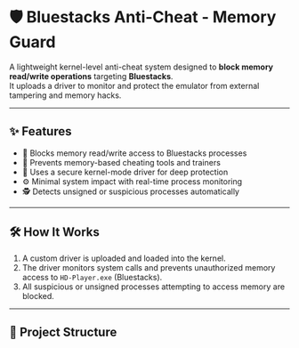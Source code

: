 # 🛡️ Bluestacks Anti-Cheat - Memory Guard

A lightweight kernel-level anti-cheat system designed to **block memory read/write operations** targeting **Bluestacks**.  
It uploads a driver to monitor and protect the emulator from external tampering and memory hacks.

---

## ✨ Features

- 🔐 Blocks memory read/write access to Bluestacks processes  
- 🚫 Prevents memory-based cheating tools and trainers  
- 🧠 Uses a secure kernel-mode driver for deep protection  
- ⚙️ Minimal system impact with real-time process monitoring  
- 🕵️ Detects unsigned or suspicious processes automatically  

---

## 🛠️ How It Works

1. A custom driver is uploaded and loaded into the kernel.
2. The driver monitors system calls and prevents unauthorized memory access to `HD-Player.exe` (Bluestacks).
3. All suspicious or unsigned processes attempting to access memory are blocked.

---

## 📂 Project Structure

